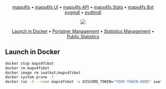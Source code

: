 <p align="center">
<a href="https://github.com/iwatkot/maps4fs">maps4fs</a> •
<a href="https://github.com/iwatkot/maps4fsui">maps4fs UI</a> •
<a href="https://github.com/iwatkot/maps4fsapi">maps4fs API</a> •
<a href="https://github.com/iwatkot/maps4fsstats">maps4fs Stats</a> •
<a href="https://github.com/iwatkot/maps4fsbot">maps4fs Bot</a><br>
<a href="https://github.com/iwatkot/pygmdl">pygmdl</a> •
<a href="https://github.com/iwatkot/pydtmdl">pydtmdl</a>
</p>

<div align="center" markdown>
<img src="https://github.com/user-attachments/assets/62cd4824-ab72-42f4-af54-0bc70e00dd00">
</a>

<p align="center">
    <a href="#launch-in-docker">Launch in Docker</a> •
    <a href="https://manage.maps4fs.xyz/">Portainer Management</a> •
    <a href="https://stats.maps4fs.xyz/">Statistics Management</a> •
    <a href="https://stats.maps4fs.xyz/public/dashboard/f8defe6a-09db-4db1-911f-b6b02075d4b2">Public Statistics</a>
</p>
</div>

## Launch in Docker

```bash
docker stop maps4fsbot
docker rm maps4fsbot
docker image rm iwatkot/maps4fsbot
docker system prune -f
docker run -d --name maps4fsbot -e DISCORD_TOKEN="YOUR-TOKEN-HERE" iwatkot/maps4fsbot
```

